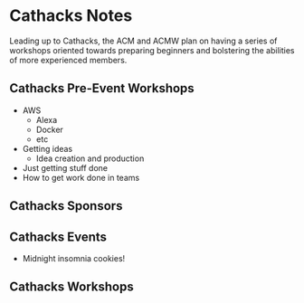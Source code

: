 # Cathacks Notes
Leading up to Cathacks, the ACM and ACMW plan on having a series of workshops oriented towards preparing beginners and bolstering the abilities of more experienced members.

## Cathacks Pre-Event Workshops
- AWS
    - Alexa
    - Docker
    - etc
- Getting ideas
    - Idea creation and production
- Just getting stuff done
- How to get work done in teams

## Cathacks Sponsors

## Cathacks Events
- Midnight insomnia cookies!

## Cathacks Workshops

